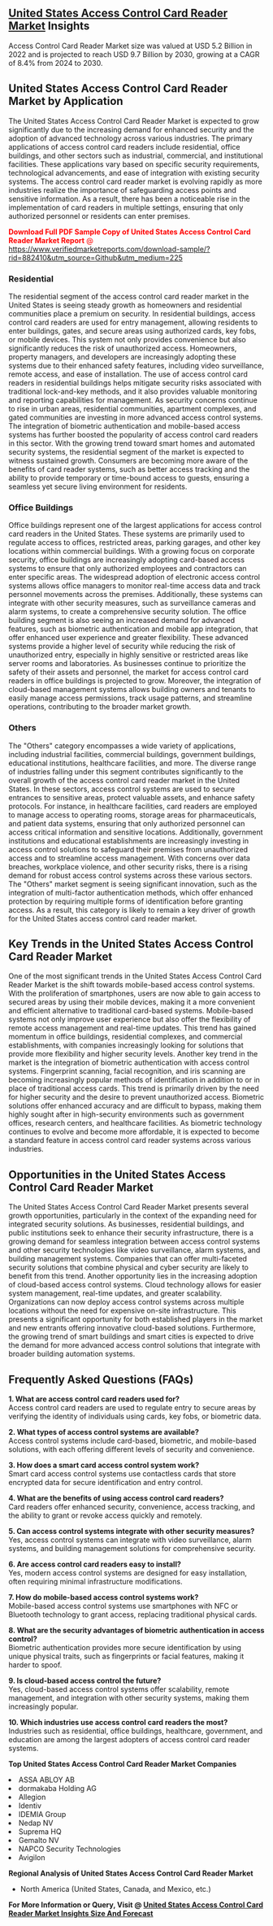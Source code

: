 <h2><a href="https://www.verifiedmarketreports.com/download-sample/?rid=882410&amp;utm_source=Github&amp;utm_medium=225" target="_blank">United States Access Control Card Reader Market</a> Insights</h2><p>Access Control Card Reader Market size was valued at USD 5.2 Billion in 2022 and is projected to reach USD 9.7 Billion by 2030, growing at a CAGR of 8.4% from 2024 to 2030.</p><p><h2>United States Access Control Card Reader Market by Application</h2> <p>The United States Access Control Card Reader Market is expected to grow significantly due to the increasing demand for enhanced security and the adoption of advanced technology across various industries. The primary applications of access control card readers include residential, office buildings, and other sectors such as industrial, commercial, and institutional facilities. These applications vary based on specific security requirements, technological advancements, and ease of integration with existing security systems. The access control card reader market is evolving rapidly as more industries realize the importance of safeguarding access points and sensitive information. As a result, there has been a noticeable rise in the implementation of card readers in multiple settings, ensuring that only authorized personnel or residents can enter premises. <p><span class=""><span style="color: #ff0000;"><strong>Download Full PDF Sample Copy of United States Access Control Card Reader Market Report</strong> @ </span><a href="https://www.verifiedmarketreports.com/download-sample/?rid=882410&amp;utm_source=Github&amp;utm_medium=225" target="_blank">https://www.verifiedmarketreports.com/download-sample/?rid=882410&amp;utm_source=Github&amp;utm_medium=225</a></span></p></p> <h3>Residential</h3> <p>The residential segment of the access control card reader market in the United States is seeing steady growth as homeowners and residential communities place a premium on security. In residential buildings, access control card readers are used for entry management, allowing residents to enter buildings, gates, and secure areas using authorized cards, key fobs, or mobile devices. This system not only provides convenience but also significantly reduces the risk of unauthorized access. Homeowners, property managers, and developers are increasingly adopting these systems due to their enhanced safety features, including video surveillance, remote access, and ease of installation. The use of access control card readers in residential buildings helps mitigate security risks associated with traditional lock-and-key methods, and it also provides valuable monitoring and reporting capabilities for management. As security concerns continue to rise in urban areas, residential communities, apartment complexes, and gated communities are investing in more advanced access control systems. The integration of biometric authentication and mobile-based access systems has further boosted the popularity of access control card readers in this sector. With the growing trend toward smart homes and automated security systems, the residential segment of the market is expected to witness sustained growth. Consumers are becoming more aware of the benefits of card reader systems, such as better access tracking and the ability to provide temporary or time-bound access to guests, ensuring a seamless yet secure living environment for residents. <h3>Office Buildings</h3> <p>Office buildings represent one of the largest applications for access control card readers in the United States. These systems are primarily used to regulate access to offices, restricted areas, parking garages, and other key locations within commercial buildings. With a growing focus on corporate security, office buildings are increasingly adopting card-based access systems to ensure that only authorized employees and contractors can enter specific areas. The widespread adoption of electronic access control systems allows office managers to monitor real-time access data and track personnel movements across the premises. Additionally, these systems can integrate with other security measures, such as surveillance cameras and alarm systems, to create a comprehensive security solution. The office building segment is also seeing an increased demand for advanced features, such as biometric authentication and mobile app integration, that offer enhanced user experience and greater flexibility. These advanced systems provide a higher level of security while reducing the risk of unauthorized entry, especially in highly sensitive or restricted areas like server rooms and laboratories. As businesses continue to prioritize the safety of their assets and personnel, the market for access control card readers in office buildings is projected to grow. Moreover, the integration of cloud-based management systems allows building owners and tenants to easily manage access permissions, track usage patterns, and streamline operations, contributing to the broader market growth. <h3>Others</h3> <p>The "Others" category encompasses a wide variety of applications, including industrial facilities, commercial buildings, government buildings, educational institutions, healthcare facilities, and more. The diverse range of industries falling under this segment contributes significantly to the overall growth of the access control card reader market in the United States. In these sectors, access control systems are used to secure entrances to sensitive areas, protect valuable assets, and enhance safety protocols. For instance, in healthcare facilities, card readers are employed to manage access to operating rooms, storage areas for pharmaceuticals, and patient data systems, ensuring that only authorized personnel can access critical information and sensitive locations. Additionally, government institutions and educational establishments are increasingly investing in access control solutions to safeguard their premises from unauthorized access and to streamline access management. With concerns over data breaches, workplace violence, and other security risks, there is a rising demand for robust access control systems across these various sectors. The "Others" market segment is seeing significant innovation, such as the integration of multi-factor authentication methods, which offer enhanced protection by requiring multiple forms of identification before granting access. As a result, this category is likely to remain a key driver of growth for the United States access control card reader market. <h2>Key Trends in the United States Access Control Card Reader Market</h2> <p>One of the most significant trends in the United States Access Control Card Reader Market is the shift towards mobile-based access control systems. With the proliferation of smartphones, users are now able to gain access to secured areas by using their mobile devices, making it a more convenient and efficient alternative to traditional card-based systems. Mobile-based systems not only improve user experience but also offer the flexibility of remote access management and real-time updates. This trend has gained momentum in office buildings, residential complexes, and commercial establishments, with companies increasingly looking for solutions that provide more flexibility and higher security levels. Another key trend in the market is the integration of biometric authentication with access control systems. Fingerprint scanning, facial recognition, and iris scanning are becoming increasingly popular methods of identification in addition to or in place of traditional access cards. This trend is primarily driven by the need for higher security and the desire to prevent unauthorized access. Biometric solutions offer enhanced accuracy and are difficult to bypass, making them highly sought after in high-security environments such as government offices, research centers, and healthcare facilities. As biometric technology continues to evolve and become more affordable, it is expected to become a standard feature in access control card reader systems across various industries. <h2>Opportunities in the United States Access Control Card Reader Market</h2> <p>The United States Access Control Card Reader Market presents several growth opportunities, particularly in the context of the expanding need for integrated security solutions. As businesses, residential buildings, and public institutions seek to enhance their security infrastructure, there is a growing demand for seamless integration between access control systems and other security technologies like video surveillance, alarm systems, and building management systems. Companies that can offer multi-faceted security solutions that combine physical and cyber security are likely to benefit from this trend. Another opportunity lies in the increasing adoption of cloud-based access control systems. Cloud technology allows for easier system management, real-time updates, and greater scalability. Organizations can now deploy access control systems across multiple locations without the need for expensive on-site infrastructure. This presents a significant opportunity for both established players in the market and new entrants offering innovative cloud-based solutions. Furthermore, the growing trend of smart buildings and smart cities is expected to drive the demand for more advanced access control solutions that integrate with broader building automation systems. <h2>Frequently Asked Questions (FAQs)</h2> <p><strong>1. What are access control card readers used for?</strong><br>Access control card readers are used to regulate entry to secure areas by verifying the identity of individuals using cards, key fobs, or biometric data.</p> <p><strong>2. What types of access control systems are available?</strong><br>Access control systems include card-based, biometric, and mobile-based solutions, with each offering different levels of security and convenience.</p> <p><strong>3. How does a smart card access control system work?</strong><br>Smart card access control systems use contactless cards that store encrypted data for secure identification and entry control.</p> <p><strong>4. What are the benefits of using access control card readers?</strong><br>Card readers offer enhanced security, convenience, access tracking, and the ability to grant or revoke access quickly and remotely.</p> <p><strong>5. Can access control systems integrate with other security measures?</strong><br>Yes, access control systems can integrate with video surveillance, alarm systems, and building management solutions for comprehensive security.</p> <p><strong>6. Are access control card readers easy to install?</strong><br>Yes, modern access control systems are designed for easy installation, often requiring minimal infrastructure modifications.</p> <p><strong>7. How do mobile-based access control systems work?</strong><br>Mobile-based access control systems use smartphones with NFC or Bluetooth technology to grant access, replacing traditional physical cards.</p> <p><strong>8. What are the security advantages of biometric authentication in access control?</strong><br>Biometric authentication provides more secure identification by using unique physical traits, such as fingerprints or facial features, making it harder to spoof.</p> <p><strong>9. Is cloud-based access control the future?</strong><br>Yes, cloud-based access control systems offer scalability, remote management, and integration with other security systems, making them increasingly popular.</p> <p><strong>10. Which industries use access control card readers the most?</strong><br>Industries such as residential, office buildings, healthcare, government, and education are among the largest adopters of access control card reader systems.</p> </p><p><strong>Top United States Access Control Card Reader Market Companies</strong></p><div data-test-id=""><p><li>ASSA ABLOY AB</li><li> dormakaba Holding AG</li><li> Allegion</li><li> Identiv</li><li> IDEMIA Group</li><li> Nedap NV</li><li> Suprema HQ</li><li> Gemalto NV</li><li> NAPCO Security Technologies</li><li> Avigilon</li></p><div><strong>Regional Analysis of&nbsp;United States Access Control Card Reader Market</strong></div><ul><li dir="ltr"><p dir="ltr">North America&nbsp;(United States, Canada, and Mexico, etc.)</p></li></ul><p><strong>For More Information or Query, Visit @&nbsp;</strong><strong><a href="https://www.verifiedmarketreports.com/product/access-control-card-reader-market/?utm_source=Github&amp;utm_medium=225" target="_blank">United States Access Control Card Reader Market Insights Size And Forecast</a></strong></p></div>
